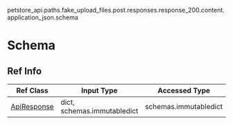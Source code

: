 petstore_api.paths.fake_upload_files.post.responses.response_200.content.application_json.schema
# Schema

## Ref Info
Ref Class | Input Type | Accessed Type | Description
--------- | ---------- | ------------- | ------------
[ApiResponse](api_response.md) | dict, schemas.immutabledict | schemas.immutabledict |
